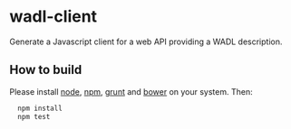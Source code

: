 wadl-client
===========

Generate a Javascript client for a web API providing a WADL description.

How to build
------------

Please install [node](http://nodejs.org/), [npm](https://www.npmjs.org/), [grunt](http://gruntjs.com/) and [bower](http://bower.io/) on your system.
Then:

```sh
  npm install
  npm test
```
